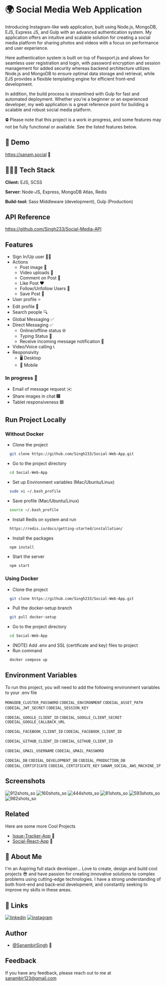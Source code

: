 

# 🌍 Social Media Web Application

Introducing Instagram-like web application, built using Node.js, MongoDB, EJS, Express JS, and Gulp with an advanced authentication system. My application offers an intuitive and scalable solution for creating a social media platform for sharing photos and videos with a focus on performance and user experience. 

Here authentication system is built on top of Passport.js and allows for seamless user registration and login, with password encryption and session management for added security whereas backend architecture utilizes Node.js and MongoDB to ensure optimal data storage and retrieval, while EJS provides a flexible templating engine for efficient front-end development. 

In addition, the build process is streamlined with Gulp for fast and automated deployment. Whether you're a beginner or an experienced developer, my web application is a great reference point for building a scalable and robust social media platform.

⛔️ Please note that this project is a work in progress, and some features may not be fully functional or available. See the listed features below.

## 👀 Demo

https://sanam.social 🚀
## 🧑🏻‍💻 Tech Stack

**Client:** EJS, SCSS

**Server:** Node-JS, Express, MongoDB Atlas, Redis

**Build-tool:** Sass Middleware (development), Gulp (Production)

## API Reference

https://github.com/Singh233/Social-Media-API


## Features

- Sign In/Up user ✋🏻
- Actions
    - Post image 🌆
    - Video uploads 🎥
    - Comment on Post 💬
    - Like Post ❤️
    - Follow/Unfollow Users 👀
    - Save Post 🔖
- User profile ⭐️
- Edit profile 🕺
- Search people 🔍
- Global Messaging ✅
- Direct Messaging ✅
  - Online/offline status 🌐
  - Typing Status 💬
  - Receive incoming message notification 🔔
- Video/Voice calling 📞
- Responsivity
  - 🖥️ Desktop 
  - 📱 Mobile

### In progress 🚧
- Email of message request ✉️
- Share images in chat 🎆
- Tablet responsiveness 🟦


## Run Project Locally

### Without Docker 

 - Clone the project

```bash
  git clone https://github.com/Singh233/Social-Web-App.git
```

 - Go to the project directory

```bash
  cd Social-Web-App
```

 - Set up Environment variables (Mac/Ubuntu/Linux)

```bash
  sudo vi ~/.bash_profile
```

 - Save profile (Mac/Ubuntu/Linux)

```bash
  source ~/.bash_profile
```

 - Install Redis on system and run

```bash
  https://redis.io/docs/getting-started/installation/
```

 - Install the packages

```bash
  npm install
```

 - Start the server

```bash
  npm start
```


### Using Docker

 - Clone the project

```bash
  git clone https://github.com/Singh233/Social-Web-App.git
```

 - Pull the docker-setup branch

```bash
  git pull docker-setup
```

 - Go to the project directory

```bash
  cd Social-Web-App
```

 - (NOTE) Add .env and SSL (certificate and key) files to project
 - Run command

```bash
  docker compose up
```






## Environment Variables

To run this project, you will need to add the following environment variables to your .env file

`MONGODB_CLUSTER_PASSWORD`
`CODEIAL_ENVIRONMENT`
`CODEIAL_ASSET_PATH`
`CODEIAL_JWT_SECRET`
`CODEIAL_SESSION_KEY`

`CODEIAL_GOOGLE_CLIENT_ID`
`CODEIAL_GOOGLE_CLIENT_SECRET`
`CODEIAL_GOOGLE_CALLBACK_URL`

`CODEIAL_FACEBOOK_CLIENT_ID`
`CODEIAL_FACEBOOK_CLIENT_ID`

`CODEIAL_GITHUB_CLIENT_ID`
`CODEIAL_GITHUB_CLIENT_ID`

`CODEIAL_GMAIL_USERNAME`
`CODEIAL_GMAIL_PASSWORD`

`CODEIAL_DB`
`CODIEAL_DEVELOPMENT_DB`
`CODIEAL_PRODUCTION_DB`
`CODEIAL_CERTIFICATE`
`CODEIAL_CERTIFICATE_KEY`
`SANAM_SOCIAL_AWS_MACHINE_IP`





## Screenshots

![912shots_so](https://github.com/Singh233/Social-Web-App/assets/37498067/fd1fed85-c7e8-4eae-9346-107597031e3d)
![160shots_so](https://github.com/Singh233/Social-Web-App/assets/37498067/76ba6efa-78b2-4e6e-9b73-1cf420542ec4)
![444shots_so](https://github.com/Singh233/Social-Web-App/assets/37498067/3a94d9da-dcb5-4226-854a-ea8dbfda478d)
![81shots_so](https://github.com/Singh233/Social-Web-App/assets/37498067/51b0a6c3-3b82-4c2b-a813-3e64d7fcda4c)
![593shots_so](https://github.com/Singh233/Social-Web-App/assets/37498067/dd57a60f-3403-4865-a250-4ce7c97065c1)
![982shots_so](https://github.com/Singh233/Social-Web-App/assets/37498067/4c2ebda9-fbf2-4ba2-8feb-5004d7c68238)



## Related

Here are some more Cool Projects 

- [Issue-Tracker-App](https://github.com/Singh233/Issue-Tracker-App) 🚀
- [Social-React-App](https://github.com/Singh233/Social-React-App) 🎯


## 🚀 About Me
I'm an Aspiring full stack developer...
Love to create, design and build cool projects 😎 and have passion for creating innovative solutions to complex problems using cutting-edge technologies. I have a strong understanding of both front-end and back-end development, and constantly seeking to improve my skills in these areas.


## 🔗 Links

[![linkedin](https://img.shields.io/badge/linkedin-0A66C2?style=for-the-badge&logo=linkedin&logoColor=white)](https://www.linkedin.com/in/sanambir-singh-2b4b3a133/)
[![instagram](https://img.shields.io/badge/instagram-1DA1F2?style=for-the-badge&logo=instagram&logoColor=white)](https://www.instagram.com/awesanam/)


## Author

- [@SanambirSingh](https://github.com/Singh233) 🤗


## Feedback

If you have any feedback, please reach out to me at sanambir123@gmail.com


